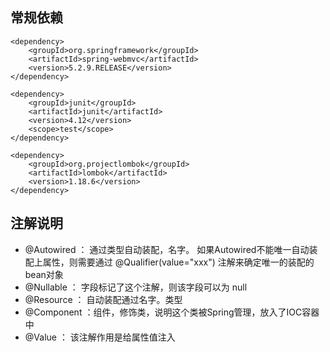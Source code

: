 ## 常规依赖
```
<dependency>
    <groupId>org.springframework</groupId>
    <artifactId>spring-webmvc</artifactId>
    <version>5.2.9.RELEASE</version>
</dependency>

<dependency>
    <groupId>junit</groupId>
    <artifactId>junit</artifactId>
    <version>4.12</version>
    <scope>test</scope>
</dependency>

<dependency>
    <groupId>org.projectlombok</groupId>
    <artifactId>lombok</artifactId>
    <version>1.18.6</version>
</dependency>
```
## 注解说明
- @Autowired ： 通过类型自动装配，名字。
    如果Autowired不能唯一自动装配上属性，则需要通过 @Qualifier(value="xxx") 注解来确定唯一的装配的bean对象
- @Nullable ： 字段标记了这个注解，则该字段可以为 null
- @Resource ： 自动装配通过名字。类型
- @Component ：组件，修饰类，说明这个类被Spring管理，放入了IOC容器中
- @Value ： 该注解作用是给属性值注入